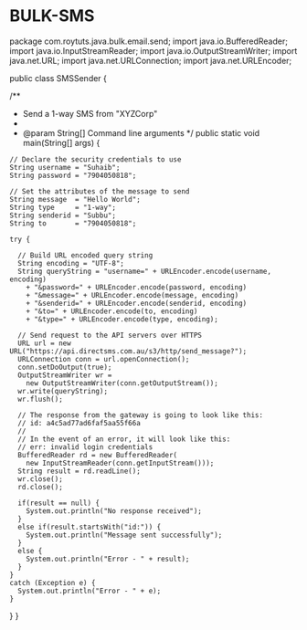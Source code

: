 # BULK-SMS

package com.roytuts.java.bulk.email.send;
import java.io.BufferedReader;
import java.io.InputStreamReader;
import java.io.OutputStreamWriter;
import java.net.URL;
import java.net.URLConnection;
import java.net.URLEncoder;

public class SMSSender {

  /**
   * Send a 1-way SMS from "XYZCorp"
   *
   * @param String[] Command line arguments
   */
  public static void main(String[] args) {
    
    // Declare the security credentials to use
    String username = "Suhaib";
    String password = "7904050818";

    // Set the attributes of the message to send
    String message  = "Hello World";
    String type     = "1-way";
    String senderid = "Subbu";
    String to       = "7904050818";

    try {

      // Build URL encoded query string
      String encoding = "UTF-8";
      String queryString = "username=" + URLEncoder.encode(username, encoding)
        + "&password=" + URLEncoder.encode(password, encoding)
        + "&message=" + URLEncoder.encode(message, encoding)
        + "&senderid=" + URLEncoder.encode(senderid, encoding)
        + "&to=" + URLEncoder.encode(to, encoding)
        + "&type=" + URLEncoder.encode(type, encoding);

      // Send request to the API servers over HTTPS
      URL url = new URL("https://api.directsms.com.au/s3/http/send_message?");
      URLConnection conn = url.openConnection();
      conn.setDoOutput(true);
      OutputStreamWriter wr = 
        new OutputStreamWriter(conn.getOutputStream());
      wr.write(queryString);
      wr.flush();

      // The response from the gateway is going to look like this:
      // id: a4c5ad77ad6faf5aa55f66a
      // 
      // In the event of an error, it will look like this:
      // err: invalid login credentials
      BufferedReader rd = new BufferedReader(
        new InputStreamReader(conn.getInputStream()));
      String result = rd.readLine();
      wr.close();
      rd.close();

      if(result == null) {
        System.out.println("No response received");
      }
      else if(result.startsWith("id:")) {
        System.out.println("Message sent successfully");
      } 
      else {
        System.out.println("Error - " + result);
      }
    } 
    catch (Exception e) {
      System.out.println("Error - " + e);
    }
  }
}
